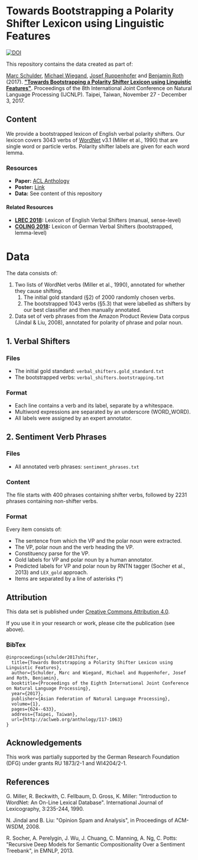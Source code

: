 # Towards Bootstrapping a Polarity Shifter Lexicon using Linguistic Features
[![DOI](https://zenodo.org/badge/DOI/10.5281/zenodo.3364811.svg)](https://doi.org/10.5281/zenodo.3364811)

This repository contains the data created as part of:

[Marc Schulder](http://marc.schulder.info), [Michael Wiegand](http://www.coli.uni-saarland.de/~miwieg/), [Josef Ruppenhofer](http://ruppenhofer.de/) and [Benjamin Roth](https://sites.google.com/site/rothbenj/) (2017). [**"Towards Bootstrapping a Polarity Shifter Lexicon using Linguistic Features"**](https://aclweb.org/anthology/I17-1063). Proceedings of the 8th International Joint Conference on Natural Language Processing (IJCNLP). Taipei, Taiwan, November 27 - December 3, 2017.

## Content
We provide a bootstrapped lexicon of English verbal polarity shifters.
Our lexicon covers 3043 verbs of [WordNet](https://wordnet.princeton.edu/) v3.1 (Miller et al., 1990) that are single word or particle verbs.
Polarity shifter labels are given for each word lemma.

### Resources
- **Paper:** [ACL Anthology](https://aclweb.org/anthology/I17-1063)
- **Poster:** [Link](http://marc.schulder.info/files/slides/2017_11_bootstrapped-lexicon-of-english-verbal-polarity-shifters.pdf)
- **Data:** See content of this repository

#### Related Resources
- **[LREC 2018](https://github.com/uds-lsv/lexicon-of-english-verbal-polarity-shifters):** Lexicon of English Verbal Shifters (manual, sense-level)
- **[COLING 2018](https://github.com/uds-lsv/bootstrapped-lexicon-of-german-verbal-polarity-shifters):** Lexicon of German Verbal Shifters (bootstrapped, lemma-level)

# Data
The data consists of:
1. Two lists of WordNet verbs (Miller et al., 1990), annotated for whether they cause shifting.
    1. The initial gold standard (§2) of 2000 randomly chosen verbs.
    2. The bootstrapped 1043 verbs (§5.3) that were labelled as shifters by our best classifier and then manually annotated.
2. Data set of verb phrases from the Amazon Product Review Data corpus (Jindal & Liu, 2008), annotated for polarity of phrase and polar noun.


## 1. Verbal Shifters
### Files
  - The initial gold standard: `verbal_shifters.gold_standard.txt`
  - The bootstrapped verbs: `verbal_shifters.bootstrapping.txt`

### Format
- Each line contains a verb and its label, separate by a whitespace.
- Multiword expressions are separated by an underscore (WORD_WORD).
- All labels were assigned by an expert annotator.

## 2. Sentiment Verb Phrases
### Files
- All annotated verb phrases: `sentiment_phrases.txt`

### Content
The file starts with 400 phrases containing shifter verbs, followed by 2231 phrases containing non-shifter verbs.
### Format
Every item consists of:
- The sentence from which the VP and the polar noun were extracted.
- The VP, polar noun and the verb heading the VP.
- Constituency parse for the VP.
- Gold labels for VP and polar noun by a human annotator.
- Predicted labels for VP and polar noun by RNTN tagger (Socher et al., 2013) and `LEX_gold` approach.
- Items are separated by a line of asterisks (*)

## Attribution
This data set is published under [Creative Commons Attribution 4.0](https://github.com/uds-lsv/bootstrapped-lexicon-of-english-verbal-polarity-shifters/blob/master/LICENSE).

If you use it in your research or work, please cite the publication (see above).

### BibTex
```
@inproceedings{schulder2017shifter,
  title={Towards Bootstrapping a Polarity Shifter Lexicon using Linguistic Features},
  author={Schulder, Marc and Wiegand, Michael and Ruppenhofer, Josef and Roth, Benjamin},
  booktitle={Proceedings of the Eighth International Joint Conference on Natural Language Processing},
  year={2017},
  publisher={Asian Federation of Natural Language Processing},
  volume={1},
  pages={624--633},
  address={Taipei, Taiwan},
  url={http://aclweb.org/anthology/I17-1063}
}
```

## Acknowledgements
This work was partially supported by the German Research Foundation (DFG) under grants RU 1873/2-1 and WI4204/2-1.

## References
G. Miller, R. Beckwith, C. Fellbaum, D. Gross, K. Miller: "Introduction to WordNet: An On-Line Lexical Database". International Journal of Lexicography, 3:235-244, 1990.

N. Jindal and B. Liu: "Opinion Spam and Analysis", in Proceedings of ACM-WSDM, 2008.

R. Socher, A. Perelygin, J. Wu, J. Chuang, C. Manning, A. Ng, C. Potts: "Recursive Deep Models for Semantic Compositionality Over a Sentiment Treebank", in EMNLP, 2013.
